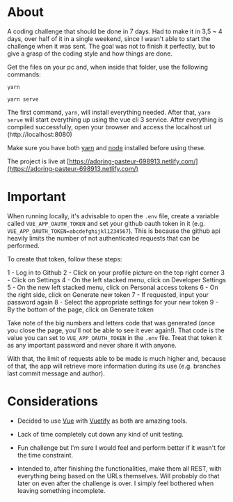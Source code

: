 # About
A coding challenge that should be done in 7 days. Had to make it in 3,5 ~ 4 days, over half of it in a single weekend, since I wasn't able to start the challenge when it was sent. The goal was not to finish it perfectly, but to give a grasp of the coding style and how things are done.

Get the files on your pc and, when inside that folder, use the following commands:

```yarn```

```yarn serve```

The first command, `yarn`, will install everything needed. After that, `yarn serve` will start everything up using the vue cli 3 service. After everything is compiled successfully, open your browser and access the localhost url (http://localhost:8080)

Make sure you have both [yarn](https://yarnpkg.com/lang/en/docs/install/#windows-stable) and [node](https://nodejs.org/en/download/) installed before using these.

The project is live at [https://adoring-pasteur-698913.netlify.com/](https://adoring-pasteur-698913.netlify.com/)

# Important

When running locally, it's advisable to open the `.env` file, create a variable called `VUE_APP_OAUTH_TOKEN` and set your github oauth token in it (e.g. `VUE_APP_OAUTH_TOKEN=abcdefghijkl1234567`). This is because the github api heavily limits the number of not authenticated requests that can be performed.

To create that token, follow these steps:

1 - Log in to Github
2 - Click on your profile picture on the top right corner
3 - Click on Settings
4 - On the left stacked menu, click on Developer Settings
5 - On the new left stacked menu, click on Personal access tokens
6 - On the right side, click on Generate new token
7 - If requested, input your password again
8 - Select the appropriate settings for your new token
9 - By the bottom of the page, click on Generate token

Take note of the big numbers and letters code that was generated (once you close the page, you'll not be able to see it ever again!). That code is the value you can set to `VUE_APP_OAUTH_TOKEN` in the `.env` file. Treat that token it as any important password and never share it with anyone. 

With that, the limit of requests able to be made is much higher and, because of that, the app will retrieve more information during its use (e.g. branches last commit message and author).

# Considerations

- Decided to use [Vue](https://vuejs.org/) with [Vuetify](https://vuetifyjs.com/en/) as both are amazing tools.

- Lack of time completely cut down any kind of unit testing.

- Fun challenge but I'm sure I would feel and perform better if it wasn't for the time constraint.

- Intended to, after finishing the functionalities, make them all REST, with everything being based on the URLs themselves. Will probably do that later on even after the challenge is over. I simply feel bothered when leaving something incomplete.
